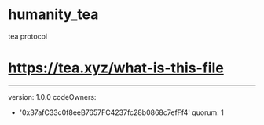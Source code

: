 # humanity_tea
tea protocol
# https://tea.xyz/what-is-this-file
---
version: 1.0.0
codeOwners:
  - '0x37afC33c0f8eeB7657FC4237fc28b0868c7efFf4'
quorum: 1

